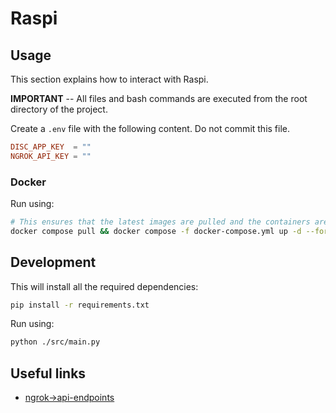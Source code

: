 # Raspi

## Usage

This section explains how to interact with Raspi.

**IMPORTANT** -- All files and bash commands are executed from the root directory of the project.

Create a `.env` file with the following content.
Do not commit this file.

```conf
DISC_APP_KEY  = ""
NGROK_API_KEY = ""
```

### Docker

Run using:

```bash
# This ensures that the latest images are pulled and the containers are recreated.
docker compose pull && docker compose -f docker-compose.yml up -d --force-recreate
```

## Development

This will install all the required dependencies:

```bash
pip install -r requirements.txt
```

Run using:

```bash
python ./src/main.py
```

## Useful links

- [ngrok->api-endpoints](https://ngrok.com/docs/api/resources/endpoints/)
